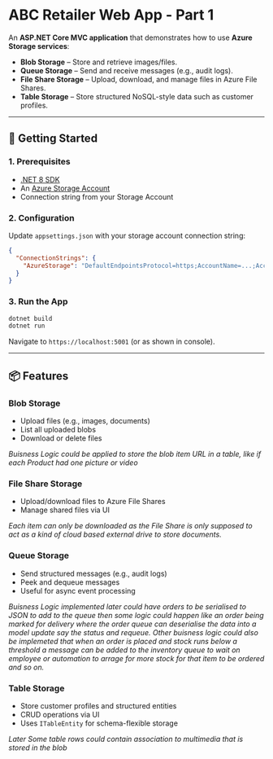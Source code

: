 # ABC Retailer Web App - Part 1

An **ASP.NET Core MVC application** that demonstrates how to use **Azure Storage services**:
- **Blob Storage** – Store and retrieve images/files.
- **Queue Storage** – Send and receive messages (e.g., audit logs).
- **File Share Storage** – Upload, download, and manage files in Azure File Shares.
- **Table Storage** – Store structured NoSQL-style data such as customer profiles.

---

## 🚀 Getting Started

### 1. Prerequisites
- [.NET 8 SDK](https://dotnet.microsoft.com/download)
- An [Azure Storage Account](https://portal.azure.com)
- Connection string from your Storage Account

### 2. Configuration
Update `appsettings.json` with your storage account connection string:

```json
{
  "ConnectionStrings": {
    "AzureStorage": "DefaultEndpointsProtocol=https;AccountName=...;AccountKey=...;EndpointSuffix=core.windows.net"
  }
}
````

### 3. Run the App

```bash
dotnet build
dotnet run
```

Navigate to `https://localhost:5001` (or as shown in console).

---

## 📦 Features

### Blob Storage

* Upload files (e.g., images, documents)
* List all uploaded blobs
* Download or delete files
  
*Buisness Logic could be applied to store the blob item URL in a table, like if each Product had one picture or video*

### File Share Storage

* Upload/download files to Azure File Shares
* Manage shared files via UI

*Each item can only be downloaded as the File Share is only supposed to act as a kind of cloud based external drive to store documents.*

### Queue Storage

* Send structured messages (e.g., audit logs)
* Peek and dequeue messages
* Useful for async event processing

*Buisness Logic implemented later could have orders to be serialised to JSON to add to the queue then some logic could happen like an order being marked for delivery where the order queue can deserialise the data into a model update say the status and requeue. Other buisness logic could also be implemeted that when an order is placed and stock runs below a threshold a message can be added to the inventory queue to wait on employee or automation to arrage for more stock for that item to be ordered and so on.*


### Table Storage

* Store customer profiles and structured entities
* CRUD operations via UI
* Uses `ITableEntity` for schema-flexible storage
  
*Later Some table rows could contain association to multimedia that is stored in the blob*


